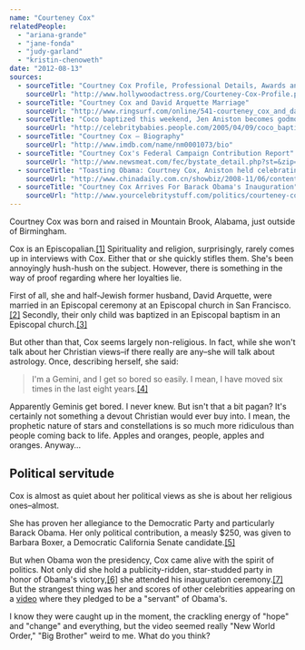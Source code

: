 ```yaml
---
name: "Courteney Cox"
relatedPeople:
  - "ariana-grande"
  - "jane-fonda"
  - "judy-garland"
  - "kristin-chenoweth"
date: "2012-08-13"
sources:
  - sourceTitle: "Courtney Cox Profile, Professional Details, Awards and Achievements"
    sourceUrl: "http://www.hollywoodactress.org/Courteney-Cox-Profile.php"
  - sourceTitle: "Courtney Cox and David Arquette Marriage"
    sourceUrl: "http://www.ringsurf.com/online/541-courteney_cox_and_david_arquette.html"
  - sourceTitle: "Coco baptized this weekend, Jen Aniston becomes godmother."
    sourceUrl: "http://celebritybabies.people.com/2005/04/09/coco_baptized_t/"
  - sourceTitle: "Courtney Cox – Biography"
    sourceUrl: "http://www.imdb.com/name/nm0001073/bio"
  - sourceTitle: "Courtney Cox's Federal Campaign Contribution Report"
    sourceUrl: "http://www.newsmeat.com/fec/bystate_detail.php?st=&zip=90069&last=COX&first=COURTNEY"
  - sourceTitle: "Toasting Obama: Courtney Cox, Aniston held celebrating party in LA"
    sourceUrl: "http://www.chinadaily.com.cn/showbiz/2008-11/06/content_7180710.htm"
  - sourceTitle: "Courtney Cox Arrives For Barack Obama's Inauguration"
    sourceUrl: "http://www.yourcelebritystuff.com/politics/courteney-cox-arrives-for-barack-obamas-inauguration/"
---
```


Courtney Cox was born and raised in Mountain Brook, Alabama, just outside of Birmingham.

Cox is an Episcopalian.<a class="source-citation" href="http://www.hollywoodactress.org/Courteney-Cox-Profile.php" title="Courtney Cox Profile, Professional Details, Awards and Achievements">[1]</a> Spirituality and religion, surprisingly, rarely comes up in interviews with Cox. Either that or she quickly stifles them. She's been annoyingly hush-hush on the subject. However, there is something in the way of proof regarding where her loyalties lie.

First of all, she and half-Jewish former husband, David Arquette, were married in an Episcopal ceremony at an Episcopal church in San Francisco.<a class="source-citation" href="http://www.ringsurf.com/online/541-courteney_cox_and_david_arquette.html" title="Courtney Cox and David Arquette Marriage">[2]</a> Secondly, their only child was baptized in an Episcopal baptism in an Episcopal church.<a class="source-citation" href="http://celebritybabies.people.com/2005/04/09/coco_baptized_t/" title="Coco baptized this weekend, Jen Aniston becomes godmother.">[3]</a>

But other than that, Cox seems largely non-religious. In fact, while she won't talk about her Christian views–if there really are any–she will talk about astrology. Once, describing herself, she said:

>I'm a Gemini, and I get so bored so easily. I mean, I have moved six times in the last eight years.<a class="source-citation" href="http://www.imdb.com/name/nm0001073/bio" title="Courtney Cox – Biography">[4]</a>

Apparently Geminis get bored. I never knew. But isn't that a bit pagan? It's certainly not something a devout Christian would ever buy into. I mean, the prophetic nature of stars and constellations is so much more ridiculous than people coming back to life. Apples and oranges, people, apples and oranges. Anyway…


## Political servitude

Cox is almost as quiet about her political views as she is about her religious ones–almost.

She has proven her allegiance to the Democratic Party and particularly Barack Obama. Her only political contribution, a measly $250, was given to Barbara Boxer, a Democratic California Senate candidate.<a class="source-citation" href="http://www.newsmeat.com/fec/bystate_detail.php?st=&zip=90069&last=COX&first=COURTNEY" title="Courtney Cox&apos;s Federal Campaign Contribution Report">[5]</a>

But when Obama won the presidency, Cox came alive with the spirit of politics. Not only did she hold a publicity-ridden, star-studded party in honor of Obama's victory,<a class="source-citation" href="http://www.chinadaily.com.cn/showbiz/2008-11/06/content_7180710.htm" title="Toasting Obama: Courtney Cox, Aniston held celebrating party in LA">[6]</a> she attended his inauguration ceremony.<a class="source-citation" href="http://www.yourcelebritystuff.com/politics/courteney-cox-arrives-for-barack-obamas-inauguration/" title="Courtney Cox Arrives For Barack Obama&apos;s Inauguration">[7]</a> But the strangest thing was her and scores of other celebrities appearing on a [video](http://www.huffingtonpost.com/2009/01/19/celebrity-packed-pledge-f_n_159046.html) where they pledged to be a "servant" of Obama's.

I know they were caught up in the moment, the crackling energy of "hope" and "change" and everything, but the video seemed really "New World Order," "Big Brother" weird to me. What do you think?